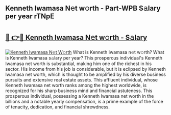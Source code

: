 ## Kenneth Iwamasa N𝚎t w𝚘rth - Part-WPB S𝚊lary per year rTNpE

# <h2><a href="http://gc3mbch.nevu.top/?p=Kenneth+Iwamasa">🔗 👉🔴 Kenneth Iwamasa N𝚎t w𝚘rth - S𝚊lary</a></h2>

[![Kenneth Iwamasa N𝚎t W𝚘rth](https://i.imgur.com/Oavwk0R.jpeg)](http://gc3mbch.nevu.top/?p=Kenneth+Iwamasa)
What is Kenneth Iwamasa n𝚎t w𝚘rth? What is Kenneth Iwamasa s𝚊lary per year?
This prosperous individual's Kenneth Iwamasa net worth is substantial, making him one of the richest in his sector. His income from his job is considerable, but it is eclipsed by Kenneth Iwamasa net worth, which is thought to be amplified by his diverse business pursuits and extensive real estate assets. This affluent individual, whose Kenneth Iwamasa net worth ranks among the highest worldwide, is recognized for his sharp business mind and financial astuteness. This prosperous individual, possessing a Kenneth Iwamasa net worth in the billions and a notable yearly compensation, is a prime example of the force of tenacity, dedication, and financial shrewdness.
